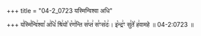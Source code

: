 +++
title = "04-2_0723 यस्मिन्विश्वा अधि"

+++
य꣢स्मि꣣न्वि꣢श्वा꣣ अ꣢धि꣣ श्रि꣢यो꣣ र꣡ण꣢न्ति स꣣प्त꣢ स꣣ꣳस꣡दः꣢। इ꣡न्द्र꣢ꣳ सु꣣ते꣡ ह꣢वामहे ॥ 04-2:0723 ॥